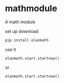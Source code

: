 # mathmodule
A math module

set up
download
```python
pip install olanmath
```

use it
```
olanmath.start.startnow()
```
or
```
olanmath.start.startnow()
```
